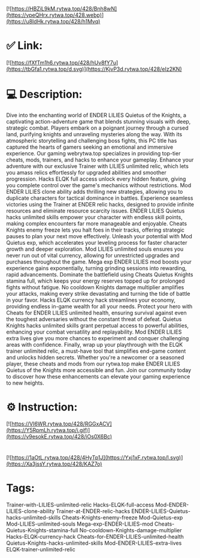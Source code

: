 [![https://HBZiL9kM.rytwa.top/428/Bnh8wN](https://vpeQHrx.rytwa.top/428.webp)](https://u8IdHk.rytwa.top/428/h1Mvq)
# ✅ Link:
[![https://fXfTm1h6.rytwa.top/428/hUv8fY7u](https://tbGfa1.rytwa.top/d.svg)](https://KjvP3d.rytwa.top/428/eIz2KN)
# 💻 Description:
Dive into the enchanting world of ENDER LILIES Quietus of the Knights, a captivating action-adventure game that blends stunning visuals with deep, strategic combat. Players embark on a poignant journey through a cursed land, purifying knights and unraveling mysteries along the way. With its atmospheric storytelling and challenging boss fights, this PC title has captured the hearts of gamers seeking an emotional and immersive experience. Our gaming webrytwa.top specializes in providing top-tier cheats, mods, trainers, and hacks to enhance your gameplay.
Enhance your adventure with our exclusive Trainer with LILIES unlimited relic, which lets you amass relics effortlessly for upgraded abilities and smoother progression. Hacks ELQK full access unlock every hidden feature, giving you complete control over the game's mechanics without restrictions. Mod ENDER LILIES clone ability adds thrilling new strategies, allowing you to duplicate characters for tactical dominance in battles.
Experience seamless victories using the Trainer at ENDER relic hacks, designed to provide infinite resources and eliminate resource scarcity issues. ENDER LILIES Quietus hacks unlimited skills empower your character with endless skill points, making complex encounters far more manageable and enjoyable. Cheats Knights enemy freeze lets you halt foes in their tracks, offering strategic pauses to plan your next move effectively.
Unleash your potential with Mod Quietus exp, which accelerates your leveling process for faster character growth and deeper exploration. Mod LILIES unlimited souls ensures you never run out of vital currency, allowing for unrestricted upgrades and purchases throughout the game. Mega exp ENDER LILIES mod boosts your experience gains exponentially, turning grinding sessions into rewarding, rapid advancements.
Dominate the battlefield using Cheats Quietus Knights stamina full, which keeps your energy reserves topped up for prolonged fights without fatigue. No cooldown Knights damage multiplier amplifies your attacks, making every strike devastating and turning the tide of battle in your favor. Hacks ELQK currency hack streamlines your economy, providing endless in-game wealth for all your needs.
Protect your hero with Cheats for ENDER LILIES unlimited health, ensuring survival against even the toughest adversaries without the constant threat of defeat. Quietus Knights hacks unlimited skills grant perpetual access to powerful abilities, enhancing your combat versatility and replayability. Mod ENDER LILIES extra lives give you more chances to experiment and conquer challenging areas with confidence.
Finally, wrap up your playthrough with the ELQK trainer unlimited relic, a must-have tool that simplifies end-game content and unlocks hidden secrets. Whether you're a newcomer or a seasoned player, these cheats and mods from our rytwa.top make ENDER LILIES Quietus of the Knights more accessible and fun. Join our community today to discover how these enhancements can elevate your gaming experience to new heights.

# ⚙️ Instruction:
[![https://VI6WR.rytwa.top/428/RGGxACV](https://Y5RpmLh.rytwa.top/i.gif)](https://v9esokE.rytwa.top/428/iOs0X6Bc)
#
[![https://1aOtL.rytwa.top/428/4HyTp1J](https://Yxj1xF.rytwa.top/l.svg)](https://Xa3jssY.rytwa.top/428/KAZ7o)
# Tags:
Trainer-with-LILIES-unlimited-relic Hacks-ELQK-full-access Mod-ENDER-LILIES-clone-ability Trainer-at-ENDER-relic-hacks ENDER-LILIES-Quietus-hacks-unlimited-skills Cheats-Knights-enemy-freeze Mod-Quietus-exp Mod-LILIES-unlimited-souls Mega-exp-ENDER-LILIES-mod Cheats-Quietus-Knights-stamina-full No-cooldown-Knights-damage-multiplier Hacks-ELQK-currency-hack Cheats-for-ENDER-LILIES-unlimited-health Quietus-Knights-hacks-unlimited-skills Mod-ENDER-LILIES-extra-lives ELQK-trainer-unlimited-relic





